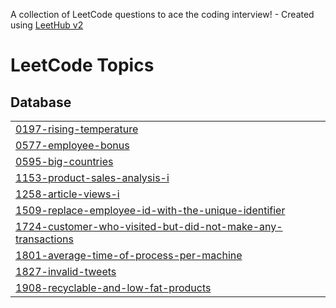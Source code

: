 A collection of LeetCode questions to ace the coding interview! - Created using [LeetHub v2](https://github.com/arunbhardwaj/LeetHub-2.0)
<!---LeetCode Topics Start-->
# LeetCode Topics
## Database
|  |
| ------- |
| [0197-rising-temperature](https://github.com/ArtarMatcee/LeetCode/tree/master/0197-rising-temperature) |
| [0577-employee-bonus](https://github.com/ArtarMatcee/LeetCode/tree/master/0577-employee-bonus) |
| [0595-big-countries](https://github.com/ArtarMatcee/LeetCode/tree/master/0595-big-countries) |
| [1153-product-sales-analysis-i](https://github.com/ArtarMatcee/LeetCode/tree/master/1153-product-sales-analysis-i) |
| [1258-article-views-i](https://github.com/ArtarMatcee/LeetCode/tree/master/1258-article-views-i) |
| [1509-replace-employee-id-with-the-unique-identifier](https://github.com/ArtarMatcee/LeetCode/tree/master/1509-replace-employee-id-with-the-unique-identifier) |
| [1724-customer-who-visited-but-did-not-make-any-transactions](https://github.com/ArtarMatcee/LeetCode/tree/master/1724-customer-who-visited-but-did-not-make-any-transactions) |
| [1801-average-time-of-process-per-machine](https://github.com/ArtarMatcee/LeetCode/tree/master/1801-average-time-of-process-per-machine) |
| [1827-invalid-tweets](https://github.com/ArtarMatcee/LeetCode/tree/master/1827-invalid-tweets) |
| [1908-recyclable-and-low-fat-products](https://github.com/ArtarMatcee/LeetCode/tree/master/1908-recyclable-and-low-fat-products) |
<!---LeetCode Topics End-->